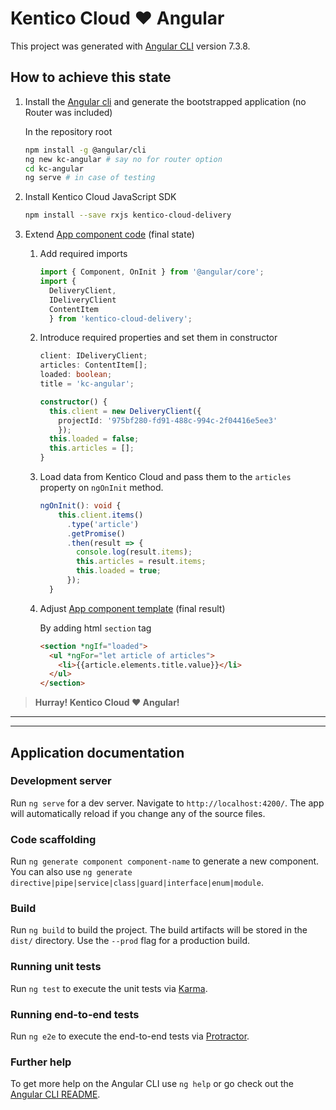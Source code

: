 # Kentico Cloud :heart: Angular

This project was generated with [Angular CLI](https://github.com/angular/angular-cli) version 7.3.8.

## How to achieve this state

1. Install the [Angular cli](https://cli.angular.io) and generate the bootstrapped application (no Router was included)

    In the repository root

    ```sh
    npm install -g @angular/cli
    ng new kc-angular # say no for router option
    cd kc-angular
    ng serve # in case of testing
    ```

1. Install Kentico Cloud JavaScript SDK

    ```sh
    npm install --save rxjs kentico-cloud-delivery
    ```

1. Extend [App component code](src/app/app.component.ts) (final state)

    1. Add required imports

        ```typescript
        import { Component, OnInit } from '@angular/core';
        import {
          DeliveryClient,
          IDeliveryClient
          ContentItem
          } from 'kentico-cloud-delivery';
        ```

    1. Introduce required properties and set them in constructor

        ```typescript
        client: IDeliveryClient;
        articles: ContentItem[];
        loaded: boolean;
        title = 'kc-angular';

        constructor() {
          this.client = new DeliveryClient({
            projectId: '975bf280-fd91-488c-994c-2f04416e5ee3' 
            });
          this.loaded = false;
          this.articles = [];
        }
        ```

    1. Load data from Kentico Cloud and pass them to the `articles` property on `ngOnInit` method.

        ```typescript
        ngOnInit(): void {
            this.client.items()
              .type('article')
              .getPromise()
              .then(result => {
                console.log(result.items);
                this.articles = result.items;
                this.loaded = true;
              });
          }
        ```

    1. Adjust [App component template](src/app/app.component.html) (final result)

        By adding html `section` tag

        ```html
        <section *ngIf="loaded">
          <ul *ngFor="let article of articles">
            <li>{{article.elements.title.value}}</li>
          </ul>
        </section>
        ```

> **Hurray! Kentico Cloud :heart: Angular!**

---
---

## Application documentation

### Development server

Run `ng serve` for a dev server. Navigate to `http://localhost:4200/`. The app will automatically reload if you change any of the source files.

### Code scaffolding

Run `ng generate component component-name` to generate a new component. You can also use `ng generate directive|pipe|service|class|guard|interface|enum|module`.

### Build

Run `ng build` to build the project. The build artifacts will be stored in the `dist/` directory. Use the `--prod` flag for a production build.

### Running unit tests

Run `ng test` to execute the unit tests via [Karma](https://karma-runner.github.io).

### Running end-to-end tests

Run `ng e2e` to execute the end-to-end tests via [Protractor](http://www.protractortest.org/).

### Further help

To get more help on the Angular CLI use `ng help` or go check out the [Angular CLI README](https://github.com/angular/angular-cli/blob/master/README.md).
